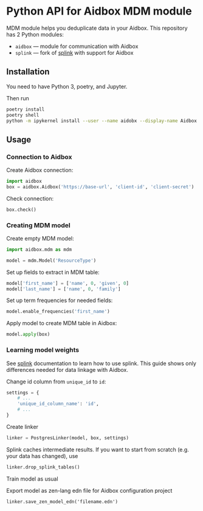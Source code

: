 # Python API for Aidbox MDM module
MDM module helps you deduplicate data in your Aidbox.
This repository has 2 Python modules:
- `aidbox` — module for communication with Aidbox
- `splink` — fork of [splink](https://github.com/moj-analytical-services/splink) with support for Aidbox

## Installation
You need to have Python 3, poetry, and Jupyter.

Then run
```sh
poetry install
poetry shell
python -m ipykernel install --user --name aidobx --display-name Aidbox
```

## Usage
### Connection to Aidbox
Create Aidbox connection:
```python
import aidbox
box = aidbox.Aidbox('https://base-url', 'client-id', 'client-secret')
```

Check connection:
```python
box.check()
```

### Creating MDM model
Create empty MDM model:
```python
import aidbox.mdm as mdm

model = mdm.Model('ResourceType')
```

Set up fields to extract in MDM table:
```python
model['first_name'] = ['name', 0, 'given', 0]
model['last_name'] = ['name', 0, 'family']
```

Set up term frequencies for needed fields:
```python
model.enable_frequencies('first_name')
```

Apply model to create MDM table in Aidbox:
```python
model.apply(box)
```

### Learning model weights
See [splink](https://github.com/moj-analytical-services/splink) documentation to learn how to use splink.
This guide shows only differences needed for data linkage with Aidbox.

Change id column from `unique_id` to `id`:
```python
settings = {
    # ...
    'unique_id_column_name': 'id',
    # ...
}
```

Create linker
```python
linker = PostgresLinker(model, box, settings)
```

Splink caches intermediate results. If you want to start from scratch (e.g. your data has changed), use
```python
linker.drop_splink_tables()
```

Train model as usual

Export model as zen-lang edn file for Aidbox configuration project
```
linker.save_zen_model_edn('filename.edn')
```
